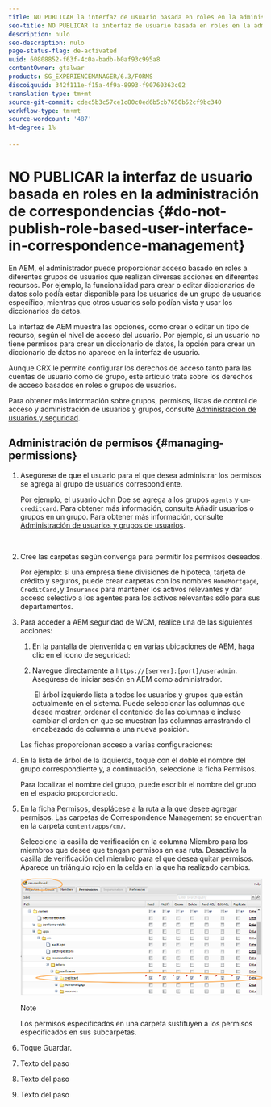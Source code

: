 ```yaml
---
title: NO PUBLICAR la interfaz de usuario basada en roles en la administración de correspondencias
seo-title: NO PUBLICAR la interfaz de usuario basada en roles en la administración de correspondencias
description: nulo
seo-description: nulo
page-status-flag: de-activated
uuid: 60808852-f63f-4c0a-badb-b0af93c995a8
contentOwner: gtalwar
products: SG_EXPERIENCEMANAGER/6.3/FORMS
discoiquuid: 342f111e-f15a-4f9a-8993-f90760363c02
translation-type: tm+mt
source-git-commit: cdec5b3c57ce1c80c0ed6b5cb7650b52cf9bc340
workflow-type: tm+mt
source-wordcount: '487'
ht-degree: 1%

---
```



# NO PUBLICAR la interfaz de usuario basada en roles en la administración de correspondencias {#do-not-publish-role-based-user-interface-in-correspondence-management}

En AEM, el administrador puede proporcionar acceso basado en roles a diferentes grupos de usuarios que realizan diversas acciones en diferentes recursos. Por ejemplo, la funcionalidad para crear o editar diccionarios de datos solo podía estar disponible para los usuarios de un grupo de usuarios específico, mientras que otros usuarios solo podían vista y usar los diccionarios de datos.

La interfaz de AEM muestra las opciones, como crear o editar un tipo de recurso, según el nivel de acceso del usuario. Por ejemplo, si un usuario no tiene permisos para crear un diccionario de datos, la opción para crear un diccionario de datos no aparece en la interfaz de usuario.

Aunque CRX le permite configurar los derechos de acceso tanto para las cuentas de usuario como de grupo, este artículo trata sobre los derechos de acceso basados en roles o grupos de usuarios.

Para obtener más información sobre grupos, permisos, listas de control de acceso y administración de usuarios y grupos, consulte [Administración de usuarios y seguridad](/help/sites-administering/security.md).

## Administración de permisos {#managing-permissions}

1. Asegúrese de que el usuario para el que desea administrar los permisos se agrega al grupo de usuarios correspondiente.

   Por ejemplo, el usuario John Doe se agrega a los grupos `agents` y `cm-creditcard`. Para obtener más información, consulte Añadir usuarios o grupos en un grupo. Para obtener más información, consulte [Administración de usuarios y grupos de usuarios](/help/communities/users.md).

   ![]()

1. Cree las carpetas según convenga para permitir los permisos deseados.

   Por ejemplo: si una empresa tiene divisiones de hipoteca, tarjeta de crédito y seguros, puede crear carpetas con los nombres `HomeMortgage`, `CreditCard,`y `Insurance` para mantener los activos relevantes y dar acceso selectivo a los agentes para los activos relevantes sólo para sus departamentos.

1. Para acceder a AEM seguridad de WCM, realice una de las siguientes acciones:

   1. En la pantalla de bienvenida o en varias ubicaciones de AEM, haga clic en el icono de seguridad:

   1. Navegue directamente a `https://[server]:[port]/useradmin`. Asegúrese de iniciar sesión en AEM como administrador.

      ![]()
   El árbol izquierdo lista a todos los usuarios y grupos que están actualmente en el sistema. Puede seleccionar las columnas que desee mostrar, ordenar el contenido de las columnas e incluso cambiar el orden en que se muestran las columnas arrastrando el encabezado de columna a una nueva posición.

   Las fichas proporcionan acceso a varias configuraciones:

1. En la lista de árbol de la izquierda, toque con el doble el nombre del grupo correspondiente y, a continuación, seleccione la ficha Permisos.

   Para localizar el nombre del grupo, puede escribir el nombre del grupo en el espacio proporcionado.

1. En la ficha Permisos, desplácese a la ruta a la que desee agregar permisos. Las carpetas de Correspondence Management se encuentran en la carpeta `content/apps/cm/`.

   Seleccione la casilla de verificación en la columna Miembro para los miembros que desee que tengan permisos en esa ruta. Desactive la casilla de verificación del miembro para el que desea quitar permisos. Aparece un triángulo rojo en la celda en la que ha realizado cambios.

   ![useradmin-creditcard](assets/useradmin-creditcard.png)

   >[!NOTE]
   >
   >Los permisos especificados en una carpeta sustituyen a los permisos especificados en sus subcarpetas.

1. Toque Guardar.
1. Texto del paso
1. Texto del paso
1. Texto del paso

